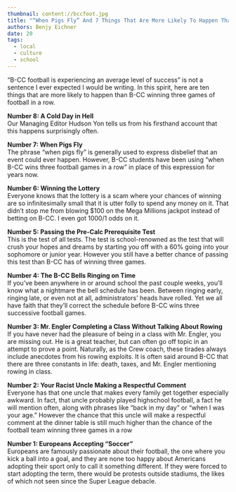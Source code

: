 ```yaml
---
thumbnail: content://bccfoot.jpg
title: "“When Pigs Fly” And 7 Things That Are More Likely To Happen Than B-CC Winning Three Football Games In A Row"
authors: Benjy Eichner
date: 20
tags:
  - local
  - culture
  - school
---
```


“B-CC football is experiencing an average level of success” is not a sentence I ever expected I would be writing. In this spirit, here are ten things that are more likely to happen than B-CC winning three games of football in a row.

**Number 8: A Cold Day in Hell**\
Our Managing Editor Hudson Yon tells us from his firsthand account that this happens surprisingly often.

**Number 7: When Pigs Fly**\
The phrase “when pigs fly” is generally used to express disbelief that an event could ever happen. However, B-CC students have been using “when B-CC wins three football games in a row” in place of this expression for years now.

**Number 6: Winning the Lottery**\
Everyone knows that the lottery is a scam where your chances of winning are so infinitesimally small that it is utter folly to spend any money on it. That didn’t stop me from blowing $100 on the Mega Millions jackpot instead of betting on B-CC. I even got 1000/1 odds on it.

**Number 5: Passing the Pre-Calc Prerequisite Test**\
This is the test of all tests. The test is school-renowned as the test that will crush your hopes and dreams by starting you off with a 60% going into your sophomore or junior year. However you still have a better chance of passing this test than B-CC has of winning three games.

**Number 4: The B-CC Bells Ringing on Time**\
If you’ve been anywhere in or around school the past couple weeks, you’ll know what a nightmare the bell schedule has been. Between ringing early, ringing late, or even not at all, administrators' heads have rolled. Yet we all have faith that they’ll correct the schedule before B-CC wins three successive football games.

**Number 3: Mr. Engler Completing a Class Without Talking About Rowing**\
If you have never had the pleasure of being in a class with Mr. Engler, you are missing out. He is a great teacher, but can often go off topic in an attempt to prove a point. Naturally, as the Crew coach, these tirades always include anecdotes from his rowing exploits. It is often said around B-CC that there are three constants in life: death, taxes, and Mr. Engler mentioning rowing in class.

**Number 2: Your Racist Uncle Making a Respectful Comment**\
Everyone has that one uncle that makes every family get together especially awkward. In fact, that uncle probably played highschool football, a fact he will mention often, along with phrases like “back in my day” or “when I was your age.” However the chance that this uncle will make a respectful comment at the dinner table is still much higher than the chance of the football team winning three games in a row

**Number 1: Europeans Accepting “Soccer”**\
Europeans are famously passionate about their football, the one where you kick a ball into a goal, and they are none too happy about Americans adopting their sport only to call it something different. If they were forced to start adopting the term, there would be protests outside stadiums, the likes of which not seen since the Super League debacle.
